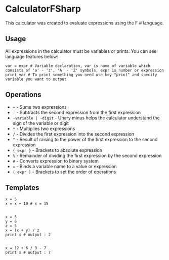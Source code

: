 # CalculatorFSharp

This calculator was created to evaluate expressions using the F # language.

## Usage

All expressions in the calculator must be variables or prints.
You can see language features below:
	
	var = expr # Variable declaration, var is name of variable which consists of 'a' - 'z', 'A' - 'Z' symbols, expr is number or expression
	print var # To print something you need use key "print" and specify variable you want to output
	

## Operations

* `+` - Sums two expressions
* `-` - Subtracts the second expression from the first expression
* `-variable | -digit` - Unary minus helps the calculator understand the sign of the variable or digit
* `*` - Multiplies two expressions
* `/` - Divides the first expression into the second expression
* `^` - Result of raising to the power of the first expression to the second expression 
* `{ expr }` - Brackets to absolute expression
* `%` - Remainder of dividing the first expression by the second expression
* `#` - Converts expression to binary system
* `=` - Binds a variable name to a value or expression
* `( expr )` - Brackets to set the order of operations

## Templates


	x = 5 
	x = x + 10 # x = 15

	
	x = 5
	y = 6
	z = 5 
	x = (x + y) / z 
	print x # output : 2 

	
	x = 12 + 6 / 3 - 7
	print x # output : 7
